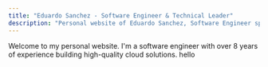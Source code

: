 ```yaml
---
title: "Eduardo Sanchez - Software Engineer & Technical Leader"
description: "Personal website of Eduardo Sanchez, Software Engineer specializing in API Gateways, DevOps, and technical leadership"
---
```


Welcome to my personal website. I'm a software engineer with over 8 years of experience building high-quality cloud solutions.
hello
